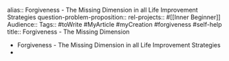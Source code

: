 alias:: Forgiveness - The Missing Dimension in all Life Improvement Strategies
question-problem-proposition::
rel-projects:: #[[Inner Beginner]]
Audience::
Tags:: #toWrite #MyArticle #myCreation #forgiveness #self-help
title:: Forgiveness - The Missing Dimension

- Forgiveness - The Missing Dimension in all Life Improvement Strategies
-
